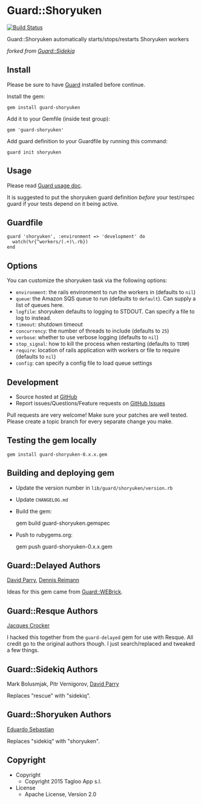 # Guard::Shoryuken

[![Build Status](https://secure.travis-ci.org/tagloo/guard-shoryuken.png)](http://travis-ci.org/tagloo/guard-shoryuken)

Guard::Shoryuken automatically starts/stops/restarts Shoryuken workers

*forked from [Guard::Sidekiq](https://github.com/uken/guard-sidekiq)*

## Install

Please be sure to have [Guard](http://github.com/guard/guard) installed before continue.

Install the gem:

    gem install guard-shoryuken

Add it to your Gemfile (inside test group):

    gem 'guard-shoryuken'

Add guard definition to your Guardfile by running this command:

    guard init shoryuken

## Usage

Please read [Guard usage doc](http://github.com/guard/guard#readme).

It is suggested to put the shoryuken guard definition *before* your test/rspec guard if your tests depend on it
being active.

## Guardfile

    guard 'shoryuken', :environment => 'development' do
      watch(%r{^workers/(.+)\.rb})
    end

## Options

You can customize the shoryuken task via the following options:

* `environment`: the rails environment to run the workers in (defaults to `nil`)
* `queue`: the Amazon SQS queue to run (defaults to `default`). Can supply a list of queues here.
* `logfile`: shoryuken defaults to logging to STDOUT. Can specify a file to log to instead.
* `timeout`: shutdown timeout
* `concurrency`: the number of threads to include (defaults to `25`)
* `verbose`: whether to use verbose logging (defaults to `nil`)
* `stop_signal`: how to kill the process when restarting (defaults to `TERM`)
* `require`: location of rails application with workers or file to require (defaults to `nil`)
* `config`: can specify a config file to load queue settings


## Development

 * Source hosted at [GitHub](http://github.com/tagloo/guard-shoryuken)
 * Report issues/Questions/Feature requests on [GitHub Issues](http://github.com/tagloo/guard-shoryuken/issues)

Pull requests are very welcome! Make sure your patches are well tested. Please create a topic branch for every separate change
you make.

## Testing the gem locally

    gem install guard-shoryuken-0.x.x.gem

## Building and deploying gem

 * Update the version number in `lib/guard/shoryuken/version.rb`
 * Update `CHANGELOG.md`
 * Build the gem:

    gem build guard-shoryuken.gemspec

 * Push to rubygems.org:

    gem push guard-shoryuken-0.x.x.gem

## Guard::Delayed Authors

[David Parry](https://github.com/suranyami), 
[Dennis Reimann](https://github.com/dbloete)

Ideas for this gem came from [Guard::WEBrick](http://github.com/fnichol/guard-webrick).


## Guard::Resque Authors

[Jacques Crocker](https://github.com/railsjedi)

I hacked this together from the `guard-delayed` gem for use with Resque. All credit go to the original authors though. I just search/replaced and tweaked a few things.

## Guard::Sidekiq Authors
Mark Bolusmjak, 
Pitr Vernigorov, 
[David Parry](https://github.com/suranyami)

Replaces "rescue" with "sidekiq".

## Guard::Shoryuken Authors
[Eduardo Sebastian](https://github.com/esebastian)

Replaces "sidekiq" with "shoryuken".

## Copyright

* Copyright
  * Copyright 2015 Tagloo App s.l.
* License
  * Apache License, Version 2.0
